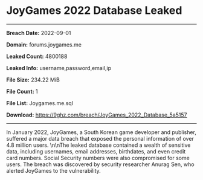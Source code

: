 # JoyGames 2022 Database Leaked

------------
**Breach Date:** 2022-09-01

**Domain:** forums.joygames.me

**Leaked Count:** 4800188

**Leaked Info:** username,password,email,ip

**File Size:** 234.22 MiB

**File Count:** 1

**File List:** Joygames.me.sql

**Download:** https://9ghz.com/breach/JoyGames_2022_Database_5a5157

------------
In January 2022, JoyGames, a South Korean game developer and publisher, suffered a major data breach that exposed the personal information of over 4.8 million users. \n\nThe leaked database contained a wealth of sensitive data, including usernames, email addresses, birthdates, and even credit card numbers. Social Security numbers were also compromised for some users. The breach was discovered by security researcher Anurag Sen, who alerted JoyGames to the vulnerability.
